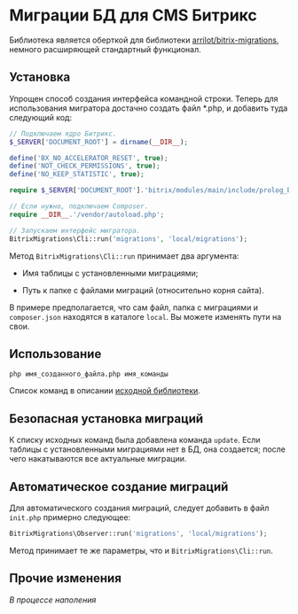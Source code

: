 # Миграции БД для CMS Битрикс

Библиотека является оберткой для библиотеки [arrilot/bitrix-migrations](https://github.com/arrilot/bitrix-migrations), немного расширяющей стандартный функционал.

## Установка

Упрощен способ создания интерфейса командной строки. Теперь для использования мигратора достачно создать файл \*.php,
и добавить туда следующий код:

```php
// Подключаем ядро Битрикс.
$_SERVER['DOCUMENT_ROOT'] = dirname(__DIR__);

define('BX_NO_ACCELERATOR_RESET', true);
define('NOT_CHECK_PERMISSIONS', true);
define('NO_KEEP_STATISTIC', true);

require $_SERVER['DOCUMENT_ROOT'].'bitrix/modules/main/include/prolog_before.php';

// Если нужно, подключаем Composer.
require __DIR__.'/vendor/autoload.php';

// Запускаем интерфейс мигратора.
BitrixMigrations\Cli::run('migrations', 'local/migrations');
```

Метод `BitrixMigrations\Cli::run` принимает два аргумента:

* Имя таблицы с установленными миграциями;

* Путь к папке с файлами миграций (относительно корня сайта).

В примере предполагается, что сам файл, папка с миграциями и `composer.json` находятся в каталоге `local`. Вы можете изменять пути на свои.

## Использование

`php имя_созданного_файла.php имя_команды`

Список команд в описании [исходной библиотеки](https://github.com/arrilot/bitrix-migrations#Доступные-команды).

## Безопасная установка миграций

К списку исходных команд была добавлена команда `update`. Если таблицы с установленными миграциями нет в БД, она создается; после чего  накатываются все актуальные миграции.

## Автоматическое создание миграций

Для автоматического создания миграций, следует добавить в файл `init.php` примерно следующее:

```php
BitrixMigrations\Observer::run('migrations', 'local/migrations');
```

Метод принимает те же параметры, что и `BitrixMigrations\Cli::run`.

## Прочие изменения

*В процессе наполения*
